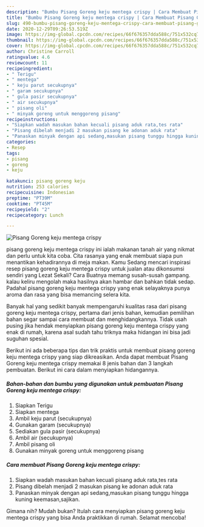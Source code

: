 ```yaml
---
description: "Bumbu Pisang Goreng keju mentega crispy | Cara Membuat Pisang Goreng keju mentega crispy Yang Bikin Ngiler"
title: "Bumbu Pisang Goreng keju mentega crispy | Cara Membuat Pisang Goreng keju mentega crispy Yang Bikin Ngiler"
slug: 490-bumbu-pisang-goreng-keju-mentega-crispy-cara-membuat-pisang-goreng-keju-mentega-crispy-yang-bikin-ngiler
date: 2020-12-29T09:26:53.519Z
image: https://img-global.cpcdn.com/recipes/66f676357dda588c/751x532cq70/pisang-goreng-keju-mentega-crispy-foto-resep-utama.jpg
thumbnail: https://img-global.cpcdn.com/recipes/66f676357dda588c/751x532cq70/pisang-goreng-keju-mentega-crispy-foto-resep-utama.jpg
cover: https://img-global.cpcdn.com/recipes/66f676357dda588c/751x532cq70/pisang-goreng-keju-mentega-crispy-foto-resep-utama.jpg
author: Christine Carroll
ratingvalue: 4.6
reviewcount: 11
recipeingredient:
- " Terigu"
- " mentega"
- " keju parut secukupnya"
- " garam secukupnya"
- " gula pasir secukupnya"
- " air secukupnya"
- " pisang oli"
- " minyak goreng untuk menggoreng pisang"
recipeinstructions:
- "Siapkan wadah masukan bahan kecuali pisang aduk rata,tes rata"
- "Pisang dibelah menjadi 2 masukan pisang ke adonan aduk rata"
- "Panaskan minyak dengan api sedang,masukan pisang tunggu hingga kuning keemasan,sajikan."
categories:
- Resep
tags:
- pisang
- goreng
- keju

katakunci: pisang goreng keju 
nutrition: 253 calories
recipecuisine: Indonesian
preptime: "PT39M"
cooktime: "PT45M"
recipeyield: "2"
recipecategory: Lunch

---
```



![Pisang Goreng keju mentega crispy](https://img-global.cpcdn.com/recipes/66f676357dda588c/751x532cq70/pisang-goreng-keju-mentega-crispy-foto-resep-utama.jpg)


pisang goreng keju mentega crispy ini ialah makanan tanah air yang nikmat dan perlu untuk kita coba. Cita rasanya yang enak membuat siapa pun menantikan kehadirannya di meja makan.
Kamu Sedang mencari inspirasi resep pisang goreng keju mentega crispy untuk jualan atau dikonsumsi sendiri yang Lezat Sekali? Cara Buatnya memang susah-susah gampang. kalau keliru mengolah maka hasilnya akan hambar dan bahkan tidak sedap. Padahal pisang goreng keju mentega crispy yang enak selayaknya punya aroma dan rasa yang bisa memancing selera kita.



Banyak hal yang sedikit banyak mempengaruhi kualitas rasa dari pisang goreng keju mentega crispy, pertama dari jenis bahan, kemudian pemilihan bahan segar sampai cara membuat dan menghidangkannya. Tidak usah pusing jika hendak menyiapkan pisang goreng keju mentega crispy yang enak di rumah, karena asal sudah tahu triknya maka hidangan ini bisa jadi suguhan spesial.


Berikut ini ada beberapa tips dan trik praktis untuk membuat pisang goreng keju mentega crispy yang siap dikreasikan. Anda dapat membuat Pisang Goreng keju mentega crispy memakai 8 jenis bahan dan 3 langkah pembuatan. Berikut ini cara dalam menyiapkan hidangannya.

<!--inarticleads1-->

##### Bahan-bahan dan bumbu yang digunakan untuk pembuatan Pisang Goreng keju mentega crispy:

1. Siapkan  Terigu
1. Siapkan  mentega
1. Ambil  keju parut (secukupnya)
1. Gunakan  garam (secukupnya)
1. Sediakan  gula pasir (secukupnya)
1. Ambil  air (secukupnya)
1. Ambil  pisang oli
1. Gunakan  minyak goreng untuk menggoreng pisang




<!--inarticleads2-->

##### Cara membuat Pisang Goreng keju mentega crispy:

1. Siapkan wadah masukan bahan kecuali pisang aduk rata,tes rata
1. Pisang dibelah menjadi 2 masukan pisang ke adonan aduk rata
1. Panaskan minyak dengan api sedang,masukan pisang tunggu hingga kuning keemasan,sajikan.




Gimana nih? Mudah bukan? Itulah cara menyiapkan pisang goreng keju mentega crispy yang bisa Anda praktikkan di rumah. Selamat mencoba!
